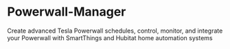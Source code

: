 # Powerwall-Manager
Create advanced Tesla Powerwall schedules, control, monitor, and integrate your Powerwall with SmartThings and Hubitat home automation systems
